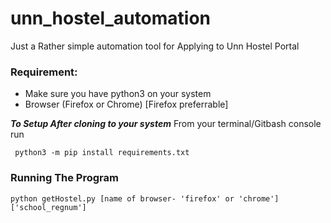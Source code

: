 # unn_hostel_automation
Just a Rather simple automation tool for Applying to Unn Hostel Portal

### Requirement: 
- Make sure you have python3 on your system
- Browser (Firefox or Chrome) [Firefox preferrable]

***To Setup After cloning to your system***
From your terminal/Gitbash console run

``` python3 -m pip install requirements.txt``` 

### Running The Program 
```python getHostel.py [name of browser- 'firefox' or 'chrome'] ['school_regnum'] ```
